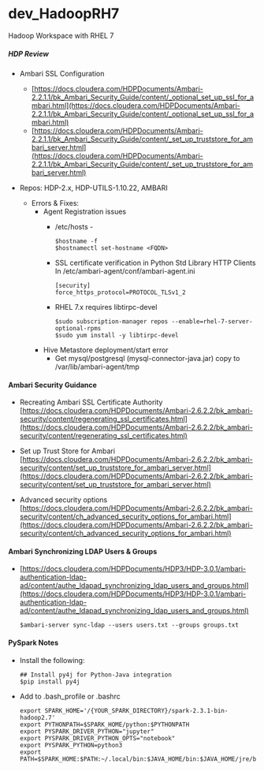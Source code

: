 # dev_HadoopRH7
Hadoop Workspace with RHEL 7

##### HDP Review
- Ambari SSL Configuration
  - [https://docs.cloudera.com/HDPDocuments/Ambari-2.2.1.1/bk_Ambari_Security_Guide/content/_optional_set_up_ssl_for_ambari.html](https://docs.cloudera.com/HDPDocuments/Ambari-2.2.1.1/bk_Ambari_Security_Guide/content/_optional_set_up_ssl_for_ambari.html) <br/>
  - [https://docs.cloudera.com/HDPDocuments/Ambari-2.2.1.1/bk_Ambari_Security_Guide/content/_set_up_truststore_for_ambari_server.html](https://docs.cloudera.com/HDPDocuments/Ambari-2.2.1.1/bk_Ambari_Security_Guide/content/_set_up_truststore_for_ambari_server.html) <br/> 

- Repos: HDP-2.x, HDP-UTILS-1.10.22, AMBARI

  - Errors & Fixes:
    - Agent Registration issues
      - /etc/hosts - <IP> <FQDN> <SYSNAME> <br/>
        ```
        $hostname -f
        $hostnamectl set-hostname <FQDN>
        ```
      - SSL certificate verification in Python Std Library HTTP Clients
        In /etc/ambari-agent/conf/ambari-agent.ini <br/>
        ```
        [security]
        force_https_protocol=PROTOCOL_TLSv1_2
        ``` 

      - RHEL 7.x requires libtirpc-devel  <br/>
        ```
        $sudo subscription-manager repos --enable=rhel-7-server-optional-rpms
        $sudo yum install -y libtirpc-devel
        ```
    - Hive Metastore deployment/start error
      - Get mysql/postgresql (mysql-connector-java.jar) copy to /var/lib/ambari-agent/tmp

#### Ambari Security Guidance
- Recreating Ambari SSL Certificate Authority <br/>
  [https://docs.cloudera.com/HDPDocuments/Ambari-2.6.2.2/bk_ambari-security/content/regenerating_ssl_certificates.html](https://docs.cloudera.com/HDPDocuments/Ambari-2.6.2.2/bk_ambari-security/content/regenerating_ssl_certificates.html) <br/>
  
- Set up Trust Store for Ambari <br/>
  [https://docs.cloudera.com/HDPDocuments/Ambari-2.6.2.2/bk_ambari-security/content/set_up_truststore_for_ambari_server.html](https://docs.cloudera.com/HDPDocuments/Ambari-2.6.2.2/bk_ambari-security/content/set_up_truststore_for_ambari_server.html) <br/>
  
- Advanced security options <br/>
  [https://docs.cloudera.com/HDPDocuments/Ambari-2.6.2.2/bk_ambari-security/content/ch_advanced_security_options_for_ambari.html](https://docs.cloudera.com/HDPDocuments/Ambari-2.6.2.2/bk_ambari-security/content/ch_advanced_security_options_for_ambari.html) <br/>

#### Ambari Synchronizing LDAP Users & Groups
- [https://docs.cloudera.com/HDPDocuments/HDP3/HDP-3.0.1/ambari-authentication-ldap-ad/content/authe_ldapad_synchronizing_ldap_users_and_groups.html](https://docs.cloudera.com/HDPDocuments/HDP3/HDP-3.0.1/ambari-authentication-ldap-ad/content/authe_ldapad_synchronizing_ldap_users_and_groups.html) <br/>
  ```
  $ambari-server sync-ldap --users users.txt --groups groups.txt
  ```

#### PySpark Notes
- Install the following: <br/>
  ```
  ## Install py4j for Python-Java integration 
  $pip install py4j
  ```
  
- Add to .bash_profile or .bashrc <br/>
  ```
  export SPARK_HOME='/{YOUR_SPARK_DIRECTORY}/spark-2.3.1-bin-hadoop2.7'
  export PYTHONPATH=$SPARK_HOME/python:$PYTHONPATH
  export PYSPARK_DRIVER_PYTHON="jupyter"
  export PYSPARK_DRIVER_PYTHON_OPTS="notebook"
  export PYSPARK_PYTHON=python3
  export PATH=$SPARK_HOME:$PATH:~/.local/bin:$JAVA_HOME/bin:$JAVA_HOME/jre/bin
  ```

